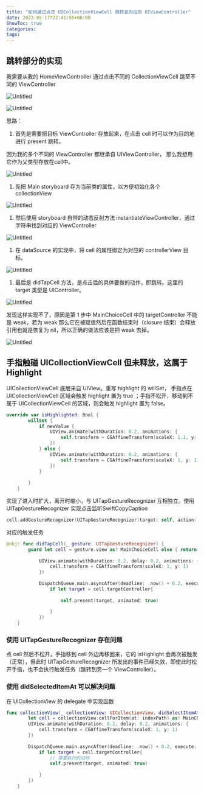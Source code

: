 ```yaml
---
title: "如何通过点击 UICollectionViewCell 跳转至对应的 UIViewController"
date: 2023-05-17T22:41:55+08:00
ShowToc: true
categories: 
tags: 
---
```



## 跳转部分的实现

我需要从我的 HomeViewController 通过点击不同的 CollectionViewCell 跳至不同的 ViewController 

![Untitled](../%E5%A6%82%E4%BD%95%E9%80%9A%E8%BF%87%E7%82%B9%E5%87%BB%20UICollectionViewCell%20%E8%B7%B3%E8%BD%AC%E8%87%B3%E5%AF%B9%E5%BA%94%E7%9A%84%20UIViewController/Untitled.png)

![Untitled](../%E5%A6%82%E4%BD%95%E9%80%9A%E8%BF%87%E7%82%B9%E5%87%BB%20UICollectionViewCell%20%E8%B7%B3%E8%BD%AC%E8%87%B3%E5%AF%B9%E5%BA%94%E7%9A%84%20UIViewController/Untitled%201.png)

思路：

1. 首先是需要把目标 ViewController 存放起来，在点击 cell 时可以作为目的地进行 present 跳转。

因为我的多个不同的 ViewController 都继承自 UIViewController， 那么我想用它作为父类型存放在cell中。

![Untitled](../%E5%A6%82%E4%BD%95%E9%80%9A%E8%BF%87%E7%82%B9%E5%87%BB%20UICollectionViewCell%20%E8%B7%B3%E8%BD%AC%E8%87%B3%E5%AF%B9%E5%BA%94%E7%9A%84%20UIViewController/Untitled%202.png)

1. 先把 Main storyboard 存为当前类的属性，以方便初始化各个 collectionView

![Untitled](../%E5%A6%82%E4%BD%95%E9%80%9A%E8%BF%87%E7%82%B9%E5%87%BB%20UICollectionViewCell%20%E8%B7%B3%E8%BD%AC%E8%87%B3%E5%AF%B9%E5%BA%94%E7%9A%84%20UIViewController/Untitled%203.png)

1. 然后使用 storyboard 自带的动态反射方法 instantiateViewController，通过字符串找到对应的 ViewController

![Untitled](../%E5%A6%82%E4%BD%95%E9%80%9A%E8%BF%87%E7%82%B9%E5%87%BB%20UICollectionViewCell%20%E8%B7%B3%E8%BD%AC%E8%87%B3%E5%AF%B9%E5%BA%94%E7%9A%84%20UIViewController/Untitled%204.png)

1. 在 dataSource 的实现中，将 cell 的属性绑定为对应的 controllerView 目标。

![Untitled](../%E5%A6%82%E4%BD%95%E9%80%9A%E8%BF%87%E7%82%B9%E5%87%BB%20UICollectionViewCell%20%E8%B7%B3%E8%BD%AC%E8%87%B3%E5%AF%B9%E5%BA%94%E7%9A%84%20UIViewController/Untitled%205.png)

1. 最后是 didTapCell 方法，是点击后的具体要做的动作，即跳转。这里的 target 类型是 UIController。

![Untitled](../%E5%A6%82%E4%BD%95%E9%80%9A%E8%BF%87%E7%82%B9%E5%87%BB%20UICollectionViewCell%20%E8%B7%B3%E8%BD%AC%E8%87%B3%E5%AF%B9%E5%BA%94%E7%9A%84%20UIViewController/Untitled%206.png)

发现这样实现不了，原因是第 1 步中 MainChoiceCell 中的 targetController 不能是 weak，若为 weak 那么它在被赋值然后在函数结束时（closure 结束）会释放引用也就是恢复为 nil，所以正确的做法应该是把 weak 去掉。

![Untitled](../%E5%A6%82%E4%BD%95%E9%80%9A%E8%BF%87%E7%82%B9%E5%87%BB%20UICollectionViewCell%20%E8%B7%B3%E8%BD%AC%E8%87%B3%E5%AF%B9%E5%BA%94%E7%9A%84%20UIViewController/Untitled%207.png)

## 手指触碰 UICollectionViewCell 但未释放，这属于 Highlight

UICollectionViewCell 底层来自 UIView。重写 highlight 的 willSet， 手指点在 UICollectionViewCell 区域会触发 highlight 置为 true ；手指不松开，移动到不属于 UICollectionViewCell 的区域，则会触发 highlight 置为 false。

```swift
override var isHighlighted: Bool {
        willSet {
            if newValue {
                UIView.animate(withDuration: 0.2, animations: {
                    self.transform = CGAffineTransform(scaleX: 1.1, y: 1.1)
                })
            } else {
                UIView.animate(withDuration: 0.2, animations: {
                    self.transform = CGAffineTransform(scaleX: 1, y: 1)
                })
            }
           
        }
    }
```

实现了进入时扩大，离开时缩小，与 UITapGestureRecognizer 互相独立。使用 UITapGestureRecognizer 实现点击监听SwiftCopyCaption

```swift
cell.addGestureRecognizer(UITapGestureRecognizer(target: self, action: #selector(didTapCell(_:))))
```

对应的触发任务

```swift
@objc func didTapCell(_ gesture: UITapGestureRecognizer) {
        guard let cell = gesture.view as? MainChoiceCell else { return }
        
            UIView.animate(withDuration: 0.2, delay: 0.2, animations: {
                cell.transform = CGAffineTransform(scaleX: 1, y: 1)
            })
            
            DispatchQueue.main.asyncAfter(deadline: .now() + 0.2, execute: {
                if let target = cell.targetController{
                    
                    self.present(target, animated: true)
                    
                }
            })
    }
```

### 使用 UITapGestureRecognizer 存在问题

点 cell 然后不松开，手指移到 cell 外边再移回来，它的 isHighlight 会再次被触发（正常），但此时 UITapGestureRecognizer  所发出的事件已经失效，即使此时松开手指，也不会执行触发任务（跳转到另一个 ViewController）。

### 使用 didSelectedItemAt 可以解决问题

在 UICollectionView 的 delegate 中实现函数

```swift
func collectionView(_ collectionView: UICollectionView, didSelectItemAt indexPath: IndexPath) {
        let cell = collectionView.cellForItem(at: indexPath) as! MainChoiceCell
        UIView.animate(withDuration: 0.2, delay: 0.2, animations: {
            cell.transform = CGAffineTransform(scaleX: 1, y: 1)
        })
        
        DispatchQueue.main.asyncAfter(deadline: .now() + 0.2, execute: {
            if let target = cell.targetController{
                // 需要执行的动作
                self.present(target, animated: true)
                
            }
        })
    }

```
